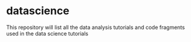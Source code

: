 # datascience
This repository will list all the data analysis tutorials and code fragments used in the data science tutorials
